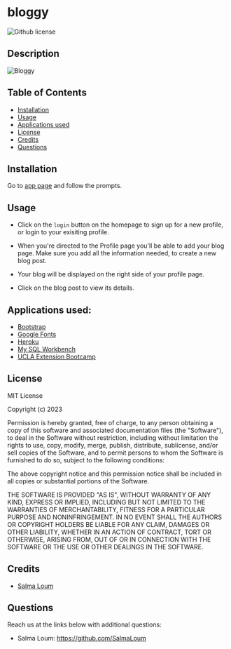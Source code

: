 # bloggy

![Github license](https://img.shields.io/static/v1?label=License&message=MIT&color=brightgreen)

## Description

![Bloggy]()

## Table of Contents

- [Installation](#installation)
- [Usage](#usage)
- [Applications used](#applications-used)
- [License](#license)
- [Credits](#credits)
- [Questions](#questions)

## Installation

Go to [app page]() and follow the prompts.

## Usage

- Click on the `login` button on the homepage to sign up for a new profile, or login to your exisiting profile.

- When you're directed to the Profile page you'll be able to add your blog page. Make sure you add all the information needed, to create a new blog post.

- Your blog will be displayed on the right side of your profile page.

- Click on the blog post to view its details.

## Applications used:

- [Bootstrap](https://getbootstrap.com/)
- [Google Fonts](https://fonts.google.com/about)
- [Heroku](https://dashboard.heroku.com/)
- [My SQL Workbench](https://www.mysql.com/products/workbench/)
- [UCLA Extension Bootcamp](https://www.uclaextension.edu/?gclid=Cj0KCQiAgribBhDkARIsAASA5btdbwAz8x25r3b1deoRNIGxfkPFL11rAQMuCgQ7HYiqBH8CLr9CgLoaAktlEALw_wcB&gclsrc=aw.ds)

## License

MIT License

Copyright (c) 2023

Permission is hereby granted, free of charge, to any person obtaining a copy
of this software and associated documentation files (the "Software"), to deal
in the Software without restriction, including without limitation the rights
to use, copy, modify, merge, publish, distribute, sublicense, and/or sell
copies of the Software, and to permit persons to whom the Software is
furnished to do so, subject to the following conditions:

The above copyright notice and this permission notice shall be included in all
copies or substantial portions of the Software.

THE SOFTWARE IS PROVIDED "AS IS", WITHOUT WARRANTY OF ANY KIND, EXPRESS OR
IMPLIED, INCLUDING BUT NOT LIMITED TO THE WARRANTIES OF MERCHANTABILITY,
FITNESS FOR A PARTICULAR PURPOSE AND NONINFRINGEMENT. IN NO EVENT SHALL THE
AUTHORS OR COPYRIGHT HOLDERS BE LIABLE FOR ANY CLAIM, DAMAGES OR OTHER
LIABILITY, WHETHER IN AN ACTION OF CONTRACT, TORT OR OTHERWISE, ARISING FROM,
OUT OF OR IN CONNECTION WITH THE SOFTWARE OR THE USE OR OTHER DEALINGS IN THE
SOFTWARE.

## Credits

- [Salma Loum](https://github.com/SalmaLoum)

## Questions

Reach us at the links below with additional questions:

- Salma Loum: https://github.com/SalmaLoum
